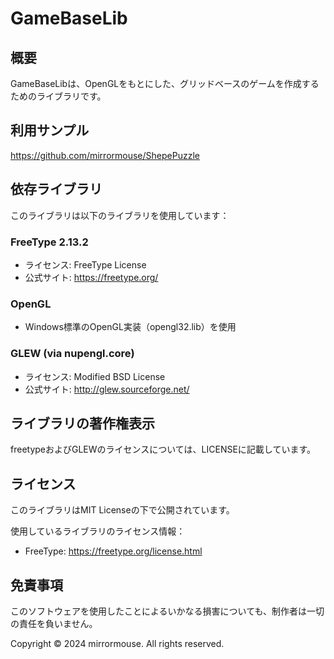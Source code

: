 # GameBaseLib

## 概要
GameBaseLibは、OpenGLをもとにした、グリッドベースのゲームを作成するためのライブラリです。

## 利用サンプル
https://github.com/mirrormouse/ShepePuzzle

## 依存ライブラリ
このライブラリは以下のライブラリを使用しています：

### FreeType 2.13.2
- ライセンス: FreeType License
- 公式サイト: https://freetype.org/

### OpenGL
- Windows標準のOpenGL実装（opengl32.lib）を使用

### GLEW (via nupengl.core)
- ライセンス: Modified BSD License
- 公式サイト: http://glew.sourceforge.net/

## ライブラリの著作権表示

freetypeおよびGLEWのライセンスについては、LICENSEに記載しています。

## ライセンス
このライブラリはMIT Licenseの下で公開されています。

使用しているライブラリのライセンス情報：
- FreeType: https://freetype.org/license.html

## 免責事項
このソフトウェアを使用したことによるいかなる損害についても、制作者は一切の責任を負いません。

Copyright © 2024 mirrormouse. All rights reserved.
